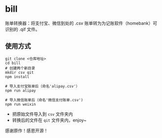 # bill
账单转换器：将支付宝、微信到处的 .csv 账单转为为记账软件（homebank）可识别的 .qif 文件。

## 使用方式

```
git clone <仓库地址>
cd bill
# 创建两个新目录
mkdir csv qit 
npm install

# 导入支付宝账单后（命名'alipay.csv'）
npm run alipay

# 导入微信账单后（命名'微信支付账单.csv')
npm run weixin
```

- 把原始文件导入到 `csv` 文件夹内
- 转换后的文件在 `qit` 文件夹内，enjoy~

感谢原作！感恩开源！
